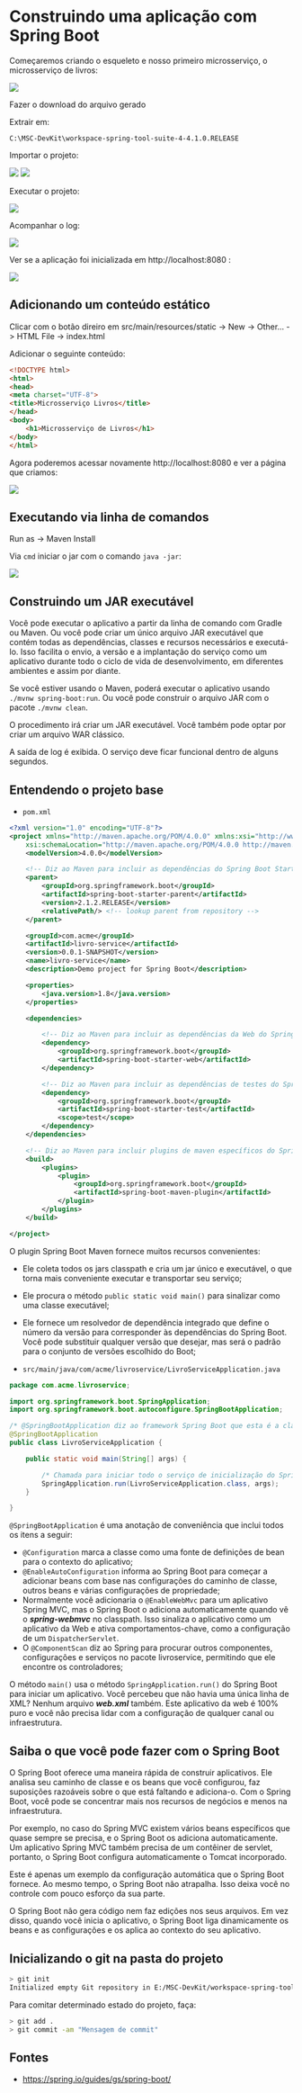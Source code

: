 # Construindo uma aplicação com Spring Boot

<!-- https://spring.io/guides/gs/spring-boot/ -->

Começaremos criando o esqueleto e nosso primeiro microsserviço, o microsserviço de livros:

![](../assets/02-livro-service.png)

Fazer o download do arquivo gerado

Extrair em:

```
C:\MSC-DevKit\workspace-spring-tool-suite-4-4.1.0.RELEASE
```

Importar o projeto:

![](../assets/02-file-import.jpg)
![](../assets/02-file-import2.jpg)

Executar o projeto:

![](../assets/02-run-as.jpg)

Acompanhar o log:

![](../assets/02-log.jpg)

Ver se a aplicação foi inicializada em http://localhost:8080 :

![](../assets/02-localhost.png)

## Adicionando um conteúdo estático

Clicar com o botão direiro em src/main/resources/static -> New -> Other... -> HTML File -> index.html

Adicionar o seguinte conteúdo:

```html
<!DOCTYPE html>
<html>
<head>
<meta charset="UTF-8">
<title>Microsserviço Livros</title>
</head>
<body>
	<h1>Microsserviço de Livros</h1>
</body>
</html>
```

Agora poderemos acessar novamente http://localhost:8080 e ver a página que criamos:

![](../assets/02-livros.png)

## Executando via linha de comandos

Run as -> Maven Install

Via ```cmd``` iniciar o jar com o comando ```java -jar```:

![](../assets/02-java-jar.jpg)

## Construindo um JAR executável

Você pode executar o aplicativo a partir da linha de comando com Gradle ou Maven. Ou você pode criar um único arquivo JAR executável que contém todas as dependências, classes e recursos necessários e executá-lo. Isso facilita o envio, a versão e a implantação do serviço como um aplicativo durante todo o ciclo de vida de desenvolvimento, em diferentes ambientes e assim por diante.

Se você estiver usando o Maven, poderá executar o aplicativo usando ```./mvnw spring-boot:run```. Ou você pode construir o arquivo JAR com o pacote ```./mvnw clean```.

O procedimento irá criar um JAR executável. Você também pode optar por criar um arquivo WAR clássico.

A saída de log é exibida. O serviço deve ficar funcional dentro de alguns segundos.

## Entendendo o projeto base

- ```pom.xml```

```xml
<?xml version="1.0" encoding="UTF-8"?>
<project xmlns="http://maven.apache.org/POM/4.0.0" xmlns:xsi="http://www.w3.org/2001/XMLSchema-instance"
	xsi:schemaLocation="http://maven.apache.org/POM/4.0.0 http://maven.apache.org/xsd/maven-4.0.0.xsd">
	<modelVersion>4.0.0</modelVersion>

    <!-- Diz ao Maven para incluir as dependências do Spring Boot Starter Kit -->
	<parent>
		<groupId>org.springframework.boot</groupId>
		<artifactId>spring-boot-starter-parent</artifactId>
		<version>2.1.2.RELEASE</version>
		<relativePath/> <!-- lookup parent from repository -->
	</parent>

	<groupId>com.acme</groupId>
	<artifactId>livro-service</artifactId>
	<version>0.0.1-SNAPSHOT</version>
	<name>livro-service</name>
	<description>Demo project for Spring Boot</description>

	<properties>
		<java.version>1.8</java.version>
	</properties>

	<dependencies>

        <!-- Diz ao Maven para incluir as dependências da Web do Spring Boot -->
		<dependency>
			<groupId>org.springframework.boot</groupId>
			<artifactId>spring-boot-starter-web</artifactId>
		</dependency>

        <!-- Diz ao Maven para incluir as dependências de testes do Spring Boot -->
		<dependency>
			<groupId>org.springframework.boot</groupId>
			<artifactId>spring-boot-starter-test</artifactId>
			<scope>test</scope>
		</dependency>
	</dependencies>

    <!-- Diz ao Maven para incluir plugins de maven específicos do Spring para construir e implementar aplicações Spring Boot -->
	<build>
		<plugins>
			<plugin>
				<groupId>org.springframework.boot</groupId>
				<artifactId>spring-boot-maven-plugin</artifactId>
			</plugin>
		</plugins>
	</build>

</project>
```

O plugin Spring Boot Maven fornece muitos recursos convenientes:
- Ele coleta todos os jars classpath e cria um jar único e executável, o que torna mais conveniente executar e transportar seu serviço;
- Ele procura o método ```public static void main()``` para sinalizar como uma classe executável;
- Ele fornece um resolvedor de dependência integrado que define o número da versão para corresponder às dependências do Spring Boot. Você pode substituir qualquer versão que desejar, mas será o padrão para o conjunto de versões escolhido do Boot;

- ```src/main/java/com/acme/livroservice/LivroServiceApplication.java```

```java
package com.acme.livroservice;

import org.springframework.boot.SpringApplication;
import org.springframework.boot.autoconfigure.SpringBootApplication;

/* @SpringBootApplication diz ao framework Spring Boot que esta é a classe de bootstrap para o projeto */
@SpringBootApplication
public class LivroServiceApplication {

	public static void main(String[] args) {

        /* Chamada para iniciar todo o serviço de inicialização do Spring */
		SpringApplication.run(LivroServiceApplication.class, args);
	}

}
```

```@SpringBootApplication``` é uma anotação de conveniência que inclui todos os itens a seguir:
- ```@Configuration``` marca a classe como uma fonte de definições de bean para o contexto do aplicativo;
- ```@EnableAutoConfiguration``` informa ao Spring Boot para começar a adicionar beans com base nas configurações do caminho de classe, outros beans e várias configurações de propriedade;
- Normalmente você adicionaria o ```@EnableWebMvc``` para um aplicativo Spring MVC, mas o Spring Boot o adiciona automaticamente quando vê o ***spring-webmvc*** no classpath. Isso sinaliza o aplicativo como um aplicativo da Web e ativa comportamentos-chave, como a configuração de um ```DispatcherServlet```.
- O ```@ComponentScan``` diz ao Spring para procurar outros componentes, configurações e serviços no pacote livroservice, permitindo que ele encontre os controladores;

O método ```main()``` usa o método ```SpringApplication.run()``` do Spring Boot para iniciar um aplicativo. Você percebeu que não havia uma única linha de XML? Nenhum arquivo ***web.xml*** também. Este aplicativo da web é 100% puro e você não precisa lidar com a configuração de qualquer canal ou infraestrutura.

## Saiba o que você pode fazer com o Spring Boot

O Spring Boot oferece uma maneira rápida de construir aplicativos. Ele analisa seu caminho de classe e os beans que você configurou, faz suposições razoáveis ​​sobre o que está faltando e adiciona-o. Com o Spring Boot, você pode se concentrar mais nos recursos de negócios e menos na infraestrutura.

Por exemplo, no caso do Spring MVC existem vários beans específicos que quase sempre se precisa, e o Spring Boot os adiciona automaticamente. Um aplicativo Spring MVC também precisa de um contêiner de servlet, portanto, o Spring Boot configura automaticamente o Tomcat incorporado.

Este é apenas um exemplo da configuração automática que o Spring Boot fornece. Ao mesmo tempo, o Spring Boot não atrapalha. Isso deixa você no controle com pouco esforço da sua parte.

O Spring Boot não gera código nem faz edições nos seus arquivos. Em vez disso, quando você inicia o aplicativo, o Spring Boot liga dinamicamente os beans e as configurações e os aplica ao contexto do seu aplicativo.

## Inicializando o git na pasta do projeto

```bash
> git init
Initialized empty Git repository in E:/MSC-DevKit/workspace-spring-tool-suite-4-4.1.0.RELEASE/livro-service/.git/
```

Para comitar determinado estado do projeto, faça:

```bash
> git add .
> git commit -am "Mensagem de commit"
```

## Fontes
- https://spring.io/guides/gs/spring-boot/
